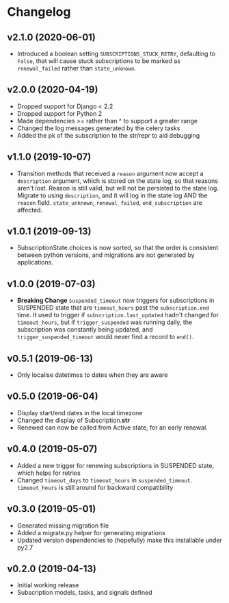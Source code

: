 # Changelog

## v2.1.0 (2020-06-01)

- Introduced a boolean setting `SUBSCRIPTIONS_STUCK_RETRY`, defaulting to `False`, that will
  cause stuck subscriptions to be marked as `renewal_failed` rather than `state_unknown`.

## v2.0.0 (2020-04-19)

- Dropped support for Django < 2.2
- Dropped support for Python 2
- Made dependencies >= rather than ^ to support a greater range
- Changed the log messages generated by the celery tasks
- Added the pk of the subscription to the str/repr to aid debugging

## v1.1.0 (2019-10-07)

- Transition methods that received a `reason` argument now accept a `description` argument,
  which is stored on the state log, so that reasons aren't lost. Reason is still valid,
  but will not be persisted to the state log. Migrate to using `description`, and it will
  log in the state log AND the `reason` field.
  `state_unknown`, `renewal_failed`, `end_subscription` are affected.

## v1.0.1 (2019-09-13)

- SubscriptionState.choices is now sorted, so that the order is consistent between python versions,
  and migrations are not generated by applications.

## v1.0.0 (2019-07-03)

- **Breaking Change** `suspended_timeout` now triggers for subscriptions in SUSPENDED state that are
  `timeout_hours` past the `subscription.end` time. It used to trigger if `subscription.last_updated`
  hadn't changed for `timeout_hours`, but if `trigger_suspended` was running daily, the subscription
  was constantly being updated, and `trigger_suspended_timeout` would never find a record to `end()`.


## v0.5.1 (2019-06-13)

- Only localise datetimes to dates when they are aware

## v0.5.0 (2019-06-04)

- Display start/end dates in the local timezone
- Changed the display of Subscription.__str__
- Renewed can now be called from Active state, for an early renewal.

## v0.4.0 (2019-05-07)

- Added a new trigger for renewing subscriptions in SUSPENDED state, which helps for retries
- Changed `timeout_days` to `timeout_hours` in `suspended_timeout`. `timeout_hours` is still around
  for backward compatibility


## v0.3.0 (2019-05-01)

- Generated missing migration file
- Added a migrate.py helper for generating migrations
- Updated version dependencies to (hopefully) make this installable under py2.7

## v0.2.0 (2019-04-13)

- Initial working release
- Subscription models, tasks, and signals defined
